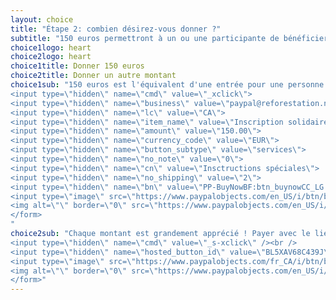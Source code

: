 ```yaml
---
layout: choice
title: "Étape 2: combien désirez-vous donner ?"
subtitle: "150 euros permettront à un ou une participante de bénéficier d'une entrée au sommet Terre des jeune. En achetant un billet solidaire, vous ferez du sommet Terre des jeunes un succès même si vous ne pouvez pas y participer!<br/><br/><strong>Pour obtenir de l'aide afin de faire un don ou pour obtenir nos informations bancaires dans le but de faire un transfert, <a href=\"http://terredesjeunes.org/contact?edit[subject]=Aide%20pour%20faire%20un%20don%20au%20sommet%20Terre%20des%20jeunes&edit[message]=J'aimerais%20de%20l'aide%20pour%20faire%20un%20don%20au%20Sommet%20Terre%20des%20jeunes%20SVP.\">contactez-nous !</a></strong><br/></br>Veuillez noter que nous ne sommes pas en mesure de fournir un reçu d'impôts."
choice1logo: heart
choice2logo: heart
choice1title: Donner 150 euros
choice2title: Donner un autre montant
choice1sub: "150 euros est l'équivalent d'une entrée pour une personne. Payer avec le lien ci-dessous ou <a href=\"http://terredesjeunes.org/contact?edit[subject]=informations%20western%20union%20SVP&edit[message]=J'aimerais%20payer%20directement%20par%20Western%20Union--SVP%20me%20fournir%20les%20informations%20pour%20ce%20faire,%20merci.\">contactez-nous pour savoir comment payer par Western Union.</a><br/><br/><form action=\"https://www.paypal.com/cgi-bin/webscr\" method=\"post\" target=\"_top\">
<input type=\"hidden\" name=\"cmd\" value=\"_xclick\">
<input type=\"hidden\" name=\"business\" value=\"paypal@reforestation.net\">
<input type=\"hidden\" name=\"lc\" value=\"CA\">
<input type=\"hidden\" name=\"item_name\" value=\"Inscription solidaire\">
<input type=\"hidden\" name=\"amount\" value=\"150.00\">
<input type=\"hidden\" name=\"currency_code\" value=\"EUR\">
<input type=\"hidden\" name=\"button_subtype\" value=\"services\">
<input type=\"hidden\" name=\"no_note\" value=\"0\">
<input type=\"hidden\" name=\"cn\" value=\"Insctructions spéciales\">
<input type=\"hidden\" name=\"no_shipping\" value=\"2\">
<input type=\"hidden\" name=\"bn\" value=\"PP-BuyNowBF:btn_buynowCC_LG.gif:NonHosted\">
<input type=\"image\" src=\"https://www.paypalobjects.com/en_US/i/btn/btn_buynowCC_LG.gif\" border=\"0\" name=\"submit\" alt=\"PayPal - The safer, easier way to pay online!\">
<img alt=\"\" border=\"0\" src=\"https://www.paypalobjects.com/en_US/i/scr/pixel.gif\" width=\"1\" height=\"1\">
</form>
"
choice2sub: "Chaque montant est grandement apprécié ! Payer avec le lien ci-dessous ou <a href=\"http://terredesjeunes.org/contact?edit[subject]=informations%20western%20union%20SVP&edit[message]=J'aimerais%20payer%20directement%20par%20Western%20Union--SVP%20me%20fournir%20les%20informations%20pour%20ce%20faire,%20merci.\">contactez-nous pour savoir comment payer par Western Union.</a><br/><br/><form action=\"https://www.paypal.com/cgi-bin/webscr\" method=\"post\">
<input type=\"hidden\" name=\"cmd\" value=\"_s-xclick\" /><br />
<input type=\"hidden\" name=\"hosted_button_id\" value=\"BL5XAV68C439J\" /><br />
<input type=\"image\" src=\"https://www.paypalobjects.com/fr_CA/i/btn/btn_donateCC_LG.gif\" border=\"0\" name=\"submit\" alt=\"PayPal - la solution de paiement en ligne la plus simple et la plus sécurisée !\" /><br />
<img alt=\"\" border=\"0\" src=\"https://www.paypalobjects.com/en_US/i/scr/pixel.gif\" width=\"1\" height=\"1\" /><br />
</form>"
---
```



